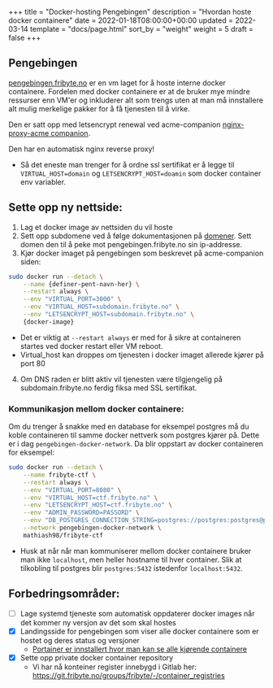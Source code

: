 +++
title = "Docker-hosting Pengebingen"
description = "Hvordan hoste docker containere"
date = 2022-01-18T08:00:00+00:00
updated = 2022-03-14
template = "docs/page.html"
sort_by = "weight"
weight = 5
draft = false
+++

## Pengebingen

[pengebingen.fribyte.no](https://pengebingen.fribyte.no) er en vm laget for å
hoste interne docker containere. Fordelen med docker containere er at de bruker
mye mindre ressurser enn VM'er og inkluderer alt som trengs uten at man må
innstallere alt mulig merkelige pakker for å få tjenesten til å virke.

Den er satt opp med letsencrypt renewal ved acme-companion
[nginx-proxy-acme companion](https://github.com/nginx-proxy/acme-companion).

Den har en automatisk nginx reverse proxy!

- Så det eneste man trenger for å ordne ssl sertifikat er å legge til
  `VIRTUAL_HOST=domain` og `LETSENCRYPT_HOST=doamin` som docker container env
  variabler.

## Sette opp ny nettside:

1. Lag et docker image av nettsiden du vil hoste
2. Sett opp subdomene ved å følge dokumentasjonen på
   [domener](@/docs/instrukser/domener.md). Sett domen den til å peke mot
   pengebingen.fribyte.no sin ip-addresse.
3. Kjør docker imaget på pengebingen som beskrevet på acme-companion siden:

```sh
sudo docker run --detach \
    --name {definer-pent-navn-her} \
    --restart always \
    --env "VIRTUAL_PORT=3000" \
    --env "VIRTUAL_HOST=subdomain.fribyte.no" \
    --env "LETSENCRYPT_HOST=subdomain.fribyte.no" \
    {docker-image}
```

- Det er viktig at `--restart always` er med for å sikre at containeren startes
  ved docker restart eller VM reboot.
- Virtual_host kan droppes om tjenesten i docker imaget allerede kjører på port
  80

4. Om DNS raden er blitt aktiv vil tjenesten være tilgjengelig på
   subdomain.fribyte.no ferdig fiksa med SSL sertifikat.

### Kommunikasjon mellom docker containere:

Om du trenger å snakke med en database for eksempel postgres må du koble
containeren til samme docker nettverk som postgres kjører på. Dette er i dag
`pengebingen-docker-network`. Da blir oppstart av docker containeren for
eksempel:

```sh
sudo docker run --detach \
    --name fribyte-ctf \
    --restart always \
    --env "VIRTUAL_PORT=8080" \
    --env "VIRTUAL_HOST=ctf.fribyte.no" \
    --env "LETSENCRYPT_HOST=ctf.fribyte.no" \
    --env "ADMIN_PASSWORD=PASSORD" \
    --env "DB_POSTGRES_CONNECTION_STRING=postgres://postgres:postgres@postgres:5432/ctf" \
    --network pengebingen-docker-network \
    mathiash98/fribyte-ctf
```

- Husk at når når man kommuniserer mellom docker containere bruker man ikke
  `localhost`, men heller hostname til hver container. Slik at tilkobling til
  postgres blir `postgres:5432` istedenfor `localhost:5432`.

## Forbedringsområder:

- [ ] Lage systemd tjeneste som automatisk oppdaterer docker images når det
      kommer ny versjon av det som skal hostes
- [x] Landingsside for pengebingen som viser alle docker containere som er
      hostet og deres status og versjoner
  - [Portainer er innstallert hvor man kan se alle kjørende containere](https://pengebingen.fribyte.no/)
- [x] Sette opp private docker container repository
  - Vi har nå konteiner register innebygd i Gitlab her:
    https://git.fribyte.no/groups/fribyte/-/container_registries
